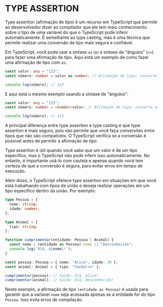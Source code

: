 # TYPE ASSERTION
Type assertion (afirmação de tipo) é um recurso em TypeScript que permite ao desenvolvedor dizer ao compilador que ele tem mais conhecimento sobre o tipo de uma variável do que o TypeScript pode inferir automaticamente. É semelhante ao type casting, mas é uma técnica que permite realizar uma conversão de tipo mais segura e confiável.

Em TypeScript, você pode usar a sintaxe `as` ou a sintaxe de "ângulos" (`<>`) para fazer uma afirmação de tipo. Aqui está um exemplo de como fazer uma afirmação de tipo com `as`:

```typescript
const valor: any = "123";
const número: number = valor as number; // Afirmação de tipo: converte explicitamente para number

console.log(número); // 123
```

E aqui está o mesmo exemplo usando a sintaxe de "ângulos":

```typescript
const valor: any = "123";
const número: number = <number>valor; // Afirmação de tipo: converte explicitamente para number

console.log(número); // 123
```

A principal diferença entre type assertion e type casting é que type assertion é mais seguro, pois não permite que você faça conversões entre tipos que não são compatíveis. O TypeScript verifica se a conversão é possível antes de permitir a afirmação de tipo.

Type assertion é útil quando você sabe que um valor é de um tipo específico, mas o TypeScript não pode inferir isso automaticamente. No entanto, é importante usá-lo com cautela e apenas quando você tem certeza de que a conversão é segura, para evitar erros em tempo de execução.

Além disso, o TypeScript oferece type assertion em situações em que você está trabalhando com tipos de união e deseja realizar operações em um tipo específico dentro da união. Por exemplo:

```typescript
type Pessoa = {
  nome: string;
  idade: number;
};

type Animal = {
  tipo: string;
};

function cumprimentar(entidade: Pessoa | Animal) {
  const nome = (entidade as Pessoa).nome || "Desconhecido";
  console.log(`Olá, ${nome}!`);
}

const pessoa: Pessoa = { nome: "Alice", idade: 30 };
const animal: Animal = { tipo: "Cachorro" };

cumprimentar(pessoa); // Saída: Olá, Alice!
cumprimentar(animal); // Saída: Olá, Desconhecido!
```

Neste exemplo, a afirmação de tipo `(entidade as Pessoa)` é usada para garantir que a variável `nome` seja acessada apenas se a entidade for do tipo `Pessoa`. Isso evita erros de compilação. 